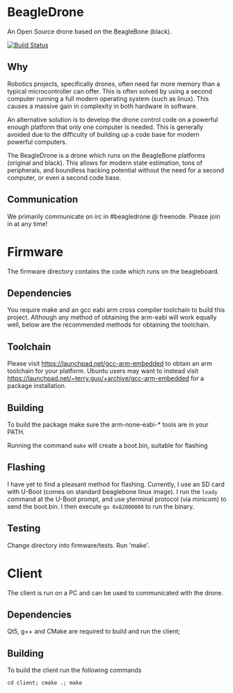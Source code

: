 BeagleDrone
==============

An Open Source drone based on the BeagleBone (black).

[![Build Status](https://travis-ci.org/greghaynes/BeagleDrone.png)](https://travis-ci.org/greghaynes/BeagleDrone)

## Why

Robotics projects, specifically drones, often need far more memory than a
typical microcontroller can offer. This is often solved by using a second
computer running a full modern operating system (such as linux). This causes a
massive gain in complexity in both hardware in software.

An alternative solution is to develop the drone control code on a powerful
enough platform that only one computer is needed. This is generally avoided
due to the difficulty of building up a code base for modern powerful computers.

The BeagleDrone is a drone which runs on the BeagleBone platforms (original and
black). This allows for modern state estimation, tons of peripherals, and 
boundless hacking potential without the need for a second computer, or even a
second code base.

## Communication

We primarily communicate on irc in #beagledrone @ freenode. Please join in at
any time!


# Firmware

The firmware directory contains the code which runs on the beagleboard.

## Dependencies

You require make and an gcc eabi arm cross compiler toolchain to build this
project. Although any method of obtaining the arm-eabi will work equally well,
below are the recommended methods for obtaining the toolchain.

## Toolchain

Please visit https://launchpad.net/gcc-arm-embedded to obtain an arm toolchain
for your platform. Ubuntu users may want to instead visit
https://launchpad.net/~terry.guo/+archive/gcc-arm-embedded for a package
installation.

## Building

To build the package make sure the arm-none-eabi-\* tools are in your PATH.

Running the command `make` will create a boot.bin, suitable for flashing


## Flashing

I have yet to find a pleasant method for flashing. Currently, I use an SD card
with U-Boot (comes on standard beaglebone linux image). I run the `loady`
command at the U-Boot prompt, and use yterminal protocol (via minicom) to
send the boot.bin. I then execute `go 0x82000000` to run the binary.

## Testing

Change directory into firmware/tests. Run 'make'.

# Client

The client is run on a PC and can be used to communicated with the drone.

## Dependencies

Qt5, g++ and CMake are required to build and run the client;

## Building

To build the client run the following commands

`cd client; cmake .; make`
